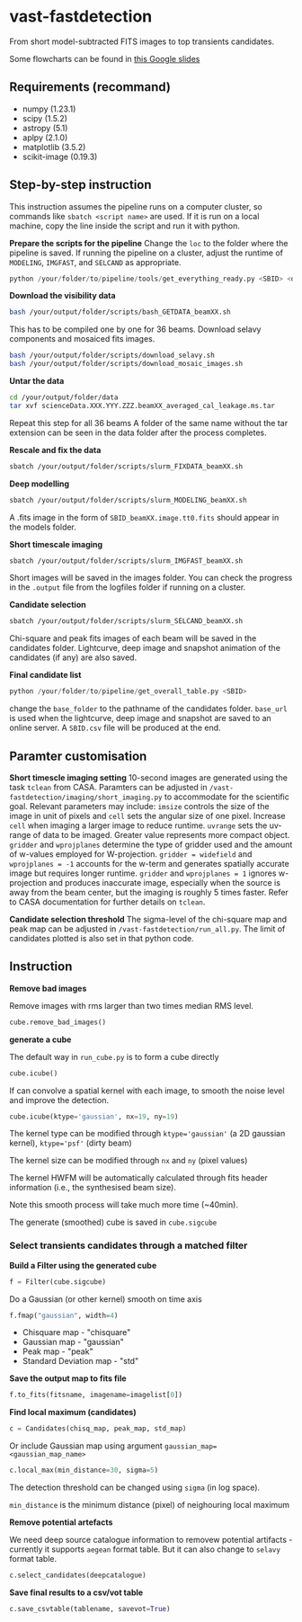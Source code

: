 # vast-fastdetection

From short model-subtracted FITS images to top transients candidates. 

Some flowcharts can be found in [this Google slides](https://docs.google.com/presentation/d/1ODIjt0YC_LiqUu84r6AsVh4wcZmS4R0KW523N--9PD0/edit?usp=sharing)

## Requirements (recommand)

* numpy                              (1.23.1)
* scipy                              (1.5.2)
* astropy                            (5.1)  
* aplpy                              (2.1.0)   
* matplotlib                         (3.5.2)  
* scikit-image                       (0.19.3)      


## Step-by-step instruction
This instruction assumes the pipeline runs on a computer cluster, so commands like `sbatch <script name>` are used. If it is run on a local machine, copy the line inside the script and run it with python.

**Prepare the scripts for the pipeline**
Change the `loc` to the folder where the pipeline is saved.
If running the pipeline on a cluster, adjust the runtime of `MODELING`, `IMGFAST`, and `SELCAND` as appropriate.
```python
python /your/folder/to/pipeline/tools/get_everything_ready.py <SBID> <output_folder>
```

**Download the visibility data**
```bash
bash /your/output/folder/scripts/bash_GETDATA_beamXX.sh
```
This has to be compiled one by one for 36 beams.
Download selavy components and mosaiced fits images.
```bash
bash /your/output/folder/scripts/download_selavy.sh
bash /your/output/folder/scripts/download_mosaic_images.sh
```

**Untar the data**
```bash
cd /your/output/folder/data
tar xvf scienceData.XXX.YYY.ZZZ.beamXX_averaged_cal_leakage.ms.tar
```
Repeat this step for all 36 beams
A folder of the same name without the tar extension can be seen in the data folder after the process completes.

**Rescale and fix the data**
```bash
sbatch /your/output/folder/scripts/slurm_FIXDATA_beamXX.sh
```

**Deep modelling**
```bash
sbatch /your/output/folder/scripts/slurm_MODELING_beamXX.sh
```
A .fits image in the form of `SBID_beamXX.image.tt0.fits` should appear in the models folder.

**Short timescale imaging**
```bash
sbatch /your/output/folder/scripts/slurm_IMGFAST_beamXX.sh
```
Short images will be saved in the images folder.
You can check the progress in the `.output` file from the logfiles folder if running on a cluster.

**Candidate selection**
```bash
sbatch /your/output/folder/scripts/slurm_SELCAND_beamXX.sh
```
Chi-square and peak fits images of each beam will be saved in the candidates folder. Lightcurve, deep image and snapshot animation of the candidates (if any) are also saved.

**Final candidate list**
```python
python /your/folder/to/pipeline/get_overall_table.py <SBID>
```
change the `base_folder` to the pathname of the candidates folder.
`base_url` is used when the lightcurve, deep image and snapshot are saved to an online server.
A `SBID.csv` file will be produced at the end.

## Paramter customisation
**Short timescle imaging setting**
10-second images are generated using the task `tclean` from CASA. Paramters can be adjusted in `/vast-fastdetection/imaging/short_imaging.py` to accommodate for the scientific goal. Relevant parameters may include:
`imsize` controls the size of the image in unit of pixels and `cell` sets the angular size of one pixel. Increase `cell` when imaging a larger image to reduce runtime.
`uvrange` sets the uv-range of data to be imaged. Greater value represents more compact object.
`gridder` and `wprojplanes` determine the type of gridder used and the amount of w-values employed for W-projection. `gridder = widefield` and `wprojplanes = -1` accounts for the w-term and generates spatially accurate image but requires longer runtime. `gridder` and `wprojplanes = 1` ignores w-projection and produces inaccurate image, especially when the source is away from the beam center, but the imaging is roughly 5 times faster.
Refer to CASA documentation for further details on `tclean`.

**Candidate selection threshold**
The sigma-level of the chi-square map and peak map can be adjusted in `/vast-fastdetection/run_all.py`.
The limit of candidates plotted is also set in that python code.

## Instruction 
**Remove bad images**

Remove images with rms larger than two times median RMS level. 

```python
cube.remove_bad_images()
```

**generate a cube**

The default way in `run_cube.py` is to form a cube directly 

```python
cube.icube()
```

If can convolve a spatial kernel with each image, to smooth the noise level and improve the detection. 

```python
cube.icube(ktype='gaussian', nx=19, ny=19)
```

The kernel type can be modified through `ktype='gaussian'` (a 2D gaussian kernel), `ktype='psf'` (dirty beam)

The kernel size can be modified through `nx` and `ny` (pixel values)

The kernel HWFM will be automatically calculated through fits header information (i.e., the synthesised beam size). 

Note this smooth process will take much more time (~40min). 

The generate (smoothed) cube is saved in `cube.sigcube`

### Select transients candidates through a matched filter

**Build a Filter using the generated cube**

```python
f = Filter(cube.sigcube)
```

Do a Gaussian (or other kernel) smooth on time axis 

```python
f.fmap("gaussian", width=4)
```

* Chisquare map - "chisquare"
* Gaussian map - "gaussian"
* Peak map - "peak"
* Standard Deviation map - "std"

**Save the output map to fits file**

```python
f.to_fits(fitsname, imagename=imagelist[0])
```

**Find local maximum (candidates)**

```python
c = Candidates(chisq_map, peak_map, std_map)
```

Or include Gaussian map using argument `gaussian_map=<gaussian_map_name>`

```python
c.local_max(min_distance=30, sigma=5)
```

The detection threshold can be changed using `sigma` (in log space). 

`min_distance` is the minimum distance (pixel) of neighouring local maximum

**Remove potential artefacts**

We need deep source catalogue information to removew potential artifacts - currently it supports `aegean` format table. But it can also change to `selavy` format table. 

```python
c.select_candidates(deepcatalogue)
```

**Save final results to a csv/vot table**

```python
c.save_csvtable(tablename, savevot=True)
```


